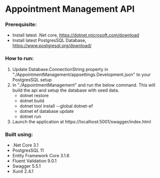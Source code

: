 # Appointment Management API
### Prerequisite:
- Install latest .Net core, https://dotnet.microsoft.com/download
- Install latest PostgresSQL Database, https://www.postgresql.org/download/

### How to run:
1. Update Database.ConnectionString property in "./AppointmentManagement/appsettings.Development.json" to your PostgresSQL setup
2. In "./AppointmentManagement" and run the below command. This will build the api and setup the database with seed data.
    - dotnet restore
    - dotnet build
    - dotnet tool install --global dotnet-ef
    - dotnet ef database update
    - dotnet run
3. Launch the application at https://localhost:5001/swagger/index.html

### Built using:
- .Net Core 3.1
- PostgresSQL 11
- Entity Framework Core 3.1.6
- Fluent Validation 9.0.1
- Swagger 5.5.1
- Xunit 2.4.1
